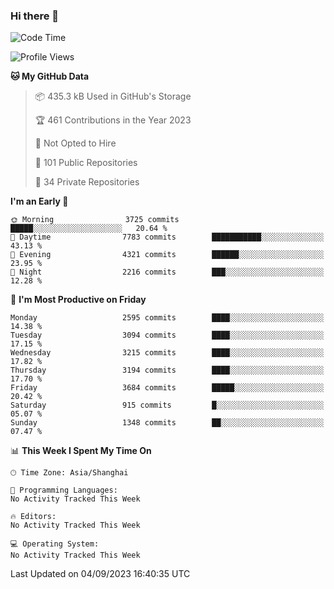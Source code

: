 ### Hi there 👋

<!--
**qbosen/qbosen** is a ✨ _special_ ✨ repository because its `README.md` (this file) appears on your GitHub profile.

Here are some ideas to get you started:

- 🔭 I’m currently working on ...
- 🌱 I’m currently learning ...
- 👯 I’m looking to collaborate on ...
- 🤔 I’m looking for help with ...
- 💬 Ask me about ...
- 📫 How to reach me: ...
- 😄 Pronouns: ...
- ⚡ Fun fact: ...
-->

<!--START_SECTION:waka-->
![Code Time](http://img.shields.io/badge/Code%20Time-2%2C111%20hrs%2036%20mins-blue)

![Profile Views](http://img.shields.io/badge/Profile%20Views-0-blue)

**🐱 My GitHub Data** 

> 📦 435.3 kB Used in GitHub's Storage 
 > 
> 🏆 461 Contributions in the Year 2023
 > 
> 🚫 Not Opted to Hire
 > 
> 📜 101 Public Repositories 
 > 
> 🔑 34 Private Repositories 
 > 
**I'm an Early 🐤** 

```text
🌞 Morning                3725 commits        █████░░░░░░░░░░░░░░░░░░░░   20.64 % 
🌆 Daytime                7783 commits        ███████████░░░░░░░░░░░░░░   43.13 % 
🌃 Evening                4321 commits        ██████░░░░░░░░░░░░░░░░░░░   23.95 % 
🌙 Night                  2216 commits        ███░░░░░░░░░░░░░░░░░░░░░░   12.28 % 
```
📅 **I'm Most Productive on Friday** 

```text
Monday                   2595 commits        ████░░░░░░░░░░░░░░░░░░░░░   14.38 % 
Tuesday                  3094 commits        ████░░░░░░░░░░░░░░░░░░░░░   17.15 % 
Wednesday                3215 commits        ████░░░░░░░░░░░░░░░░░░░░░   17.82 % 
Thursday                 3194 commits        ████░░░░░░░░░░░░░░░░░░░░░   17.70 % 
Friday                   3684 commits        █████░░░░░░░░░░░░░░░░░░░░   20.42 % 
Saturday                 915 commits         █░░░░░░░░░░░░░░░░░░░░░░░░   05.07 % 
Sunday                   1348 commits        ██░░░░░░░░░░░░░░░░░░░░░░░   07.47 % 
```


📊 **This Week I Spent My Time On** 

```text
🕑︎ Time Zone: Asia/Shanghai

💬 Programming Languages: 
No Activity Tracked This Week

🔥 Editors: 
No Activity Tracked This Week

💻 Operating System: 
No Activity Tracked This Week
```


 Last Updated on 04/09/2023 16:40:35 UTC
<!--END_SECTION:waka-->

